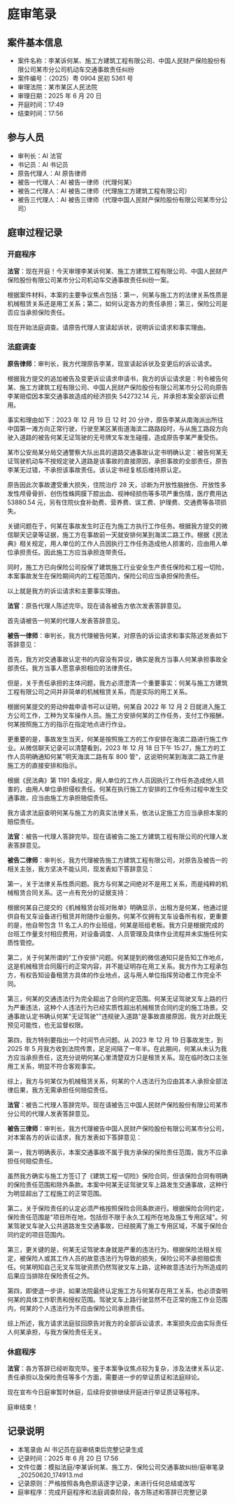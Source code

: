 # 庭审笔录

## 案件基本信息

- 案件名称：李某诉何某、施工方建筑工程有限公司、中国人民财产保险股份有限公司某市分公司机动车交通事故责任纠纷
- 案件编号：（2025）粤 0904 民初 5361 号
- 审理法院：某市某区人民法院
- 审理日期：2025 年 6 月 20 日
- 开庭时间：17:49
- 结束时间：17:56

## 参与人员

- 审判长：AI 法官
- 书记员：AI 书记员
- 原告代理人：AI 原告律师
- 被告一代理人：AI 被告一律师（代理何某）
- 被告二代理人：AI 被告二律师（代理施工方建筑工程有限公司）
- 被告三代理人：AI 被告三律师（代理中国人民财产保险股份有限公司某市分公司）

## 庭审过程记录

### 开庭程序

**法官**：现在开庭！今天审理李某诉何某、施工方建筑工程有限公司、中国人民财产保险股份有限公司某市分公司机动车交通事故责任纠纷一案。

根据案件材料，本案的主要争议焦点包括：第一，何某与施工方的法律关系性质是机械租赁关系还是用工关系；第二，如何认定各方的责任承担；第三，保险公司是否应当承担保险责任。

现在开始法庭调查。请原告代理人宣读起诉状，说明诉讼请求和事实理由。

### 法庭调查

**原告律师**：审判长，我方代理原告李某，现宣读起诉状及变更后的诉讼请求。

根据我方提交的追加被告及变更诉讼请求申请书，我方的诉讼请求是：判令被告何某、施工方建筑工程有限公司、中国人民财产保险股份有限公司某市分公司向原告李某赔偿因本案交通事故造成的经济损失 542732.14 元，并承担本案全部诉讼费用。

事实和理由如下：2023 年 12 月 19 日 12 时 20 分许，原告李某从南海派出所往中国第一滩方向正常行驶，行驶至某区某街道海滨二路路段时，与从施工路段方向驶入道路的被告何某无证驾驶的无号牌叉车发生碰撞，造成原告李某严重受伤。

某市公安局某分局交通警察大队出具的道路交通事故认定书明确认定：被告何某无证驾驶机动车不按规定驶入道路是该事故的直接原因，承担事故的全部责任，原告李某无过错，不承担该事故责任。该认定书经复核后维持原认定。

原告因此次事故遭受重大损失，住院治疗 28 天，诊断为开放性脑挫伤、开放性多发性颅骨骨折、创伤性蛛网膜下腔出血、视神经损伤等多项严重伤情，医疗费用达 53880.54 元，另有住院伙食补助费、营养费、误工费、护理费、交通费等各项损失。

关键问题在于，何某在事故发生时正在为施工方执行工作任务。根据我方提交的微信聊天记录等证据，施工方在事故前一天就安排何某到海滨二路工作。根据《民法典》相关规定，用人单位的工作人员因执行工作任务造成他人损害的，应由用人单位承担责任。因此施工方应当承担连带责任。

同时，施工方已向保险公司投保了建筑施工行业安全生产责任保险和工程一切险，本案事故发生在保险期间内的工程范围内，保险公司应当承担保险责任。

以上就是我方的诉讼请求和主要事实理由。

**法官**：原告代理人陈述完毕。现在请各被告方依次发表答辞意见。

首先请被告一何某的代理人发表答辞意见。

**被告一律师**：审判长，我方代理被告何某，对原告的诉讼请求和事实陈述发表如下答辞意见：

首先，我方对交通事故认定书的内容没有异议，确实是我方当事人何某承担事故全部责任。我方当事人愿意承担相应的法律责任。

但是，关于责任承担的主体问题，我方必须澄清一个重要事实：何某与施工方建筑工程有限公司之间并非简单的机械租赁关系，而是实际的用工关系。

根据何某提交的劳动仲裁申请书可以证明，何某自 2022 年 12 月 2 日就进入施工方公司工作，工种为叉车操作人员。施工方安排何某的工作任务，支付工作报酬，何某按照施工方的指示在指定地点进行作业。

更重要的是，事故发生当天，何某是按照施工方的工作安排在海滨二路进行施工作业。从微信聊天记录可以清楚看到，2023 年 12 月 18 日下午 15:27，施工方的工作人员明确通知何某"明天海滨二路有车 800 管"，这说明何某到海滨二路工作是施工方的直接安排和指示。

根据《民法典》第 1191 条规定，用人单位的工作人员因执行工作任务造成他人损害的，由用人单位承担侵权责任。何某在执行施工方安排的工作任务过程中发生交通事故，应当由施工方承担赔偿责任。

我方请求法庭查明何某与施工方的真实法律关系，依法认定施工方应当承担本案的赔偿责任。

**法官**：被告一代理人答辞完毕。现在请被告二施工方建筑工程有限公司的代理人发表答辞意见。

**被告二律师**：审判长，我方代理被告施工方建筑工程有限公司，对原告及被告一的相关主张，我方坚决不能认同，现发表如下答辞意见：

第一，关于法律关系性质问题。我方与何某之间绝对不是用工关系，而是纯粹的机械租赁合同关系。这一点有充分的证据支持：

根据何某自己提交的《机械租赁台班对账单》明确显示，出租方是何某，他通过提供自有叉车设备进行租赁并附随作业服务。何某不仅拥有叉车设备所有权，更重要的是，他自带包含 11 名工人的作业班组，何某是班组老板。我方只是根据完成的台班工作量支付相应费用，对设备调度、人员管理及具体作业流程并未实施任何实质性管控。

第二，关于何某所谓的"工作安排"问题。何某提到的微信通知只是告知工作地点，这是机械租赁合同履行的正常内容，并不能证明存在用工关系。我方作为工程承包方，有权告知设备租赁方具体的作业地点，这与用人单位指挥劳动者工作完全不同。

第三，何某的交通违法行为完全超出了合同约定范围。何某无证驾驶叉车上路的行为严重违法，这种个人违法行为已经实质性超出机械租赁合同约定的施工场景。交通事故认定书确认何某"无证驾驶""违规驶入道路"是事故直接原因，我方对此既无预见可能性，也无监督权限。

第四，我方特别要指出一个时间节点问题。从 2023 年 12 月 19 日事故发生，到 2025 年 5 月我方收到法院传票，足足间隔了一年半。在此期间，何某从未认为我方应当承担责任，这充分说明何某心里清楚双方只是租赁关系。现在临时改口主张用工关系，明显不符合客观事实。

综上，我方与何某仅为机械租赁关系，何某的个人违法行为应由其本人承担全部法律后果，我方无需承担任何赔偿责任。

**法官**：被告二代理人答辞完毕。现在请被告三中国人民财产保险股份有限公司某市分公司的代理人发表答辞意见。

**被告三律师**：审判长，我方代理被告中国人民财产保险股份有限公司某市分公司，对本案各方的诉讼请求，我方发表如下答辞意见：

第一，我方明确表示，本案交通事故不属于我方承保的保险责任范围，我方不应承担任何赔偿责任。

虽然我方确实与施工方签订了《建筑工程一切险》保险合同，但该保险合同有明确的保险责任范围和除外条款。本案中何某无证驾驶叉车上路发生交通事故，这种行为明显超出了工程施工的正常范围。

第二，关于保险责任的认定必须严格按照保险合同条款进行。根据保险合同约定，保险责任范围是"项目所在地，包括但不限于永久工程所在地及施工专用区域"。何某驾驶叉车驶入公共道路发生交通事故，已经脱离了施工专用区域，不属于保险合同约定的项目范围内。

第三，更关键的是，何某无证驾驶本身就是严重的违法行为。根据保险法相关规定，被保险人或其工作人员的故意违法行为导致的损失，保险公司不承担赔偿责任。何某明知自己无叉车驾驶资质仍然驾驶叉车上路，这种故意违法行为所造成的后果应当排除在保险责任之外。

第四，即使退一步讲，如果法院最终认定施工方与何某存在用工关系，也必须查明何某的具体工作职责和授权范围。驾驶叉车上路行驶显然不在正常的施工作业范围内，何某的个人违法行为不应由保险公司承担责任。

综上所述，我方请求法庭驳回原告对我方的全部诉讼请求，本案损失应由实际责任人何某承担，与我方保险责任无关。

### 休庭程序

**法官**：各方答辞已经听取完毕。鉴于本案争议焦点较为复杂，涉及法律关系认定、责任承担以及保险责任等多个方面，需要进一步的举证质证和法庭辩论。

现在宣布今日庭审暂时休庭，后续将安排继续开庭进行举证质证等程序。

庭审结束！

## 记录说明

- 本笔录由 AI 书记员在庭审结束后完整记录生成
- 记录时间：2025 年 6 月 20 日 17:56
- 文件位置：模拟法庭/李某诉何某、施工方、保险公司交通事故纠纷/庭审笔录\_20250620_174913.md
- 记录原则：严格按照各角色原话逐字记录，未进行任何总结或改写
- 庭审程序：完成开庭程序和法庭调查阶段，各方陈述和答辞已完整记录

